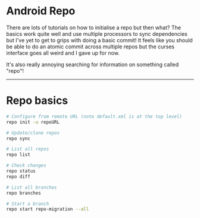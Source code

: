 # Android Repo

There are lots of tutorials on how to initialise a repo but then what? The
basics work quite well and use multiple processors to sync dependencies but
I've yet to get to grips with doing a basic commit! It feels like you should be
able to do an atomic commit across multiple repos but the curses interface goes
all weird and I gave up for now.

It's also really annoying searching for information on something called "repo"!

---

# Repo basics

```bash
# Configure from remote URL (note default.xml is at the top level)
repo init -u repoURL

# Update/clone repos
repo sync

# List all repos
repo list

# Check changes
repo status
repo diff

# List all branches
repo branches

# Start a branch
repo start repo-migration --all
```
